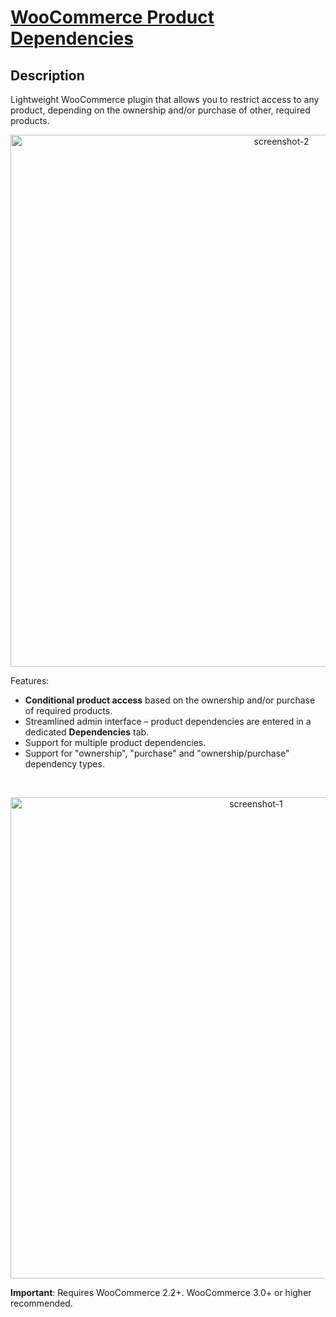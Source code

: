 # [WooCommerce Product Dependencies](https://wordpress.org/plugins/woocommerce-product-dependencies/)

## Description

Lightweight WooCommerce plugin that allows you to restrict access to any product, depending on the ownership and/or purchase of other, required products.

<p align="center">
	<img width="851" alt="screenshot-2" src="https://user-images.githubusercontent.com/1783726/35614870-2869cf80-0679-11e8-9420-e763fd813593.png">
</p>

Features:

* **Conditional product access** based on the ownership and/or purchase of required products.
* Streamlined admin interface – product dependencies are entered in a dedicated **Dependencies** tab.
* Support for multiple product dependencies.
* Support for "ownership", "purchase" and "ownership/purchase" dependency types.

<br/>
<p align="center">
	<img width="770" alt="screenshot-1" src="https://user-images.githubusercontent.com/1783726/35614868-27ad448c-0679-11e8-86f1-ce6970b5490a.png">
</p>

**Important**: Requires WooCommerce 2.2+. WooCommerce 3.0+ or higher recommended.
